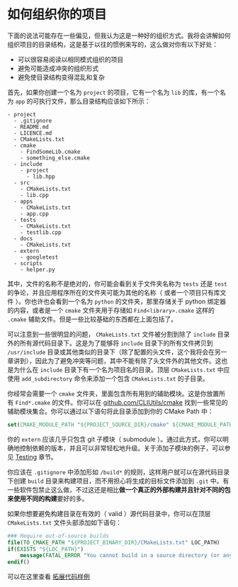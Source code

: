 # 如何组织你的项目

下面的说法可能存在一些偏见，但我认为这是一种好的组织方式。我将会讲解如何组织项目的目录结构，这是基于以往的惯例来写的，这么做对你有以下好处：

* 可以很容易阅读以相同模式组织的项目
* 避免可能造成冲突的组织形式
* 避免使目录结构变得混乱和复杂

首先，如果你创建一个名为 `project` 的项目，它有一个名为 `lib` 的库，有一个名为 `app` 的可执行文件，那么目录结构应该如下所示：

```
- project
  - .gitignore
  - README.md
  - LICENCE.md
  - CMakeLists.txt
  - cmake
    - FindSomeLib.cmake
    - something_else.cmake
  - include
    - project
      - lib.hpp
  - src
    - CMakeLists.txt
    - lib.cpp
  - apps
    - CMakeLists.txt
    - app.cpp
  - tests
    - CMakeLists.txt
    - testlib.cpp
  - docs
    - CMakeLists.txt
  - extern
    - googletest
  - scripts
    - helper.py
```

其中，文件的名称不是绝对的，你可能会看到关于文件夹名称为 `tests`  还是 `test` 的争论，并且应用程序所在的文件夹可能为其他的名称（ 或者一个项目只有库文件 ）。你也许也会看到一个名为 `python` 的文件夹，那里存储关于 python 绑定器的内容，或者是一个 `cmake` 文件夹用于存储如 `Find<library>.cmake` 这样的 `.cmake` 辅助文件。但是一些比较基础的东西都在上面包括了。

可以注意到一些很明显的问题， `CMakeLists.txt` 文件被分割到除了 `include` 目录外的所有源代码目录下。这是为了能够将 `include` 目录下的所有文件拷贝到 `/usr/include` 目录或其他类似的目录下（除了配置的头文件，这个我将会在另一章讲到），因此为了避免冲突等问题，其中不能有除了头文件外的其他文件。这也是为什么在 `include` 目录下有一个名为项目名的目录。顶层 `CMakeLists.txt` 中应使用 `add_subdirectory` 命令来添加一个包含 `CMakeLists.txt` 的子目录。

你经常会需要一个 `cmake` 文件夹，里面包含所有用到的辅助模块。这是你放置所有 `Find*.cmake` 的文件。你可以在 [github.com/CLIUtils/cmake](https://github.com/CLIUtils/cmake) 找到一些常见的辅助模块集合。你可以通过以下语句将此目录添加到你的 CMake Path 中：

```cmake
set(CMAKE_MODULE_PATH "${PROJECT_SOURCE_DIR}/cmake" ${CMAKE_MODULE_PATH})
```

你的 `extern` 应该几乎只包含 git 子模块（ submodule ）。通过此方式，你可以明确地控制依赖的版本，并且可以非常轻松地升级。关于添加子模块的例子，可以参见 [Testing](https://modern-cmake-cn.github.io/Modern-CMake-zh_CN/chapters/testing.html) 章节。

你应该在 `.gitignore` 中添加形如 `/build*` 的规则，这样用户就可以在源代码目录下创建 `build` 目录来构建项目，而不用担心将生成的目标文件添加到 `.git` 中。有一些软件包禁止这么做，不过这还是相比**做一个真正的外部构建并且针对不同的包来使用不同的构建**要好的多。

如果你想要避免构建目录在有效的（ valid ）源代码目录中，你可以在顶层 `CMakeLists.txt` 文件头部添加如下语句：

```cmake
### Require out-of-source builds
file(TO_CMAKE_PATH "${PROJECT_BINARY_DIR}/CMakeLists.txt" LOC_PATH)
if(EXISTS "${LOC_PATH}")
    message(FATAL_ERROR "You cannot build in a source directory (or any directory with a CMakeLists.txt file). Please make a build subdirectory. Feel free to remove CMakeCache.txt and CMakeFiles.")
endif()
```

可以在这里查看 [拓展代码样例](https://github.com/Modern-CMake-CN/Modern-CMake-zh_CN/tree/master/examples/extended-project)

